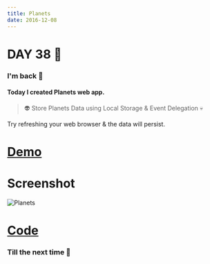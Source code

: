 ```yaml
---
title: Planets
date: 2016-12-08
---
```


# DAY 38 👾 

### I'm back 💙

#### Today I created Planets web app.

> :alien: Store Planets Data using Local Storage & Event Delegation :skull:

Try refreshing your web browser & the data will persist.

# [Demo](https://deadcoder0904.github.io/planets)

# Screenshot

![Planets](http://imgur.com/P3KFofM.png)

# [Code](https://github.com/deadcoder0904/planets)

### Till the next time 👻 